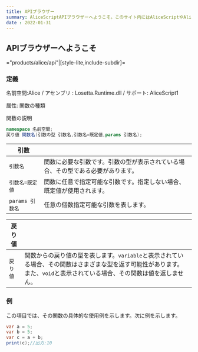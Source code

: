 ```yaml
---
title: APIブラウザー
summary: AliceScriptAPIブラウザーへようこそ。このサイト内にはAliceScriptやAlice.Runtimeで標準で提供されている関数について解説する記事がたくさんあります。
date : 2022-01-31
---
```


## APIブラウザーへようこそ

="products/alice/api"|[style-lite,include-subdir]=

### 定義
名前空間:Alice / アセンブリ : Losetta.Runtime.dll / サポート: AliceScript1

属性: 関数の種類

関数の説明

```cs title="AliceScript"
namespace 名前空間;
戻り値 関数名(引数の型 引数名,引数名=既定値,params 引数名);
```

|引数| |
|-|-|
|`引数名`| 関数に必要な引数です。引数の型が表示されている場合、その型である必要があります。|
|`引数名=既定値`| 関数に任意で指定可能な引数です。指定しない場合、既定値が使用されます。|
|`params 引数名`| 任意の個数指定可能な引数を表します。|


|戻り値| |
|-|-|
|`戻り値`| 関数からの戻り値の型を表します。`variable`と表示されている場合、その関数はさまざまな型を返す可能性があります。 また、`void`と表示されている場合、その関数は値を返しません。|

### 例
この項目では、その関数の具体的な使用例を示します。次に例を示します。

```cs title="AliceScript"
var a = 5;
var b = 5;
var c = a + b;
print(c);//出力:10
```
